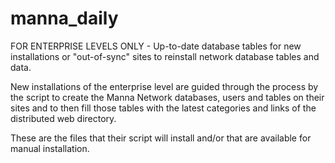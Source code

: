 # manna_daily
FOR ENTERPRISE LEVELS ONLY - Up-to-date database tables for new installations or "out-of-sync" sites to reinstall network database tables and data.

New installations of the enterprise level are guided through the process by the script to create the Manna Network databases, users and tables on their sites and to then fill those tables with the latest categories and links of the distributed web directory. 

These are the files that their script will install and/or that are available for manual installation. 
